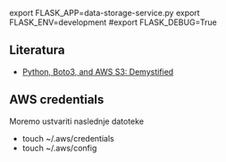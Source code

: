 export FLASK_APP=data-storage-service.py
export FLASK_ENV=development
#export FLASK_DEBUG=True

## Literatura
- [Python, Boto3, and AWS S3: Demystified](https://realpython.com/python-boto3-aws-s3/)

## AWS credentials
Moremo ustvariti naslednje datoteke 

- touch ~/.aws/credentials
- touch ~/.aws/config